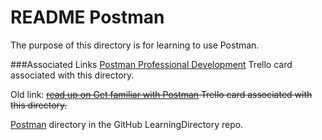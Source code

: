 # README Postman


The purpose of this directory is for learning to use Postman.

###Associated Links
[Postman Professional Development](https://trello.com/c/ni15ggqo/239-postman-professional-development) Trello card associated with this directory.

Old link:
~~[read up on Get familiar with Postman](https://trello.com/c/mmkFuAOA/218-read-up-on-get-familiar-with-postman) Trello card associated with this directory.~~

[Postman](https://github.com/JamieBort/LearningDirectory/tree/master/Postman) directory in the GitHub LearningDirectory repo.